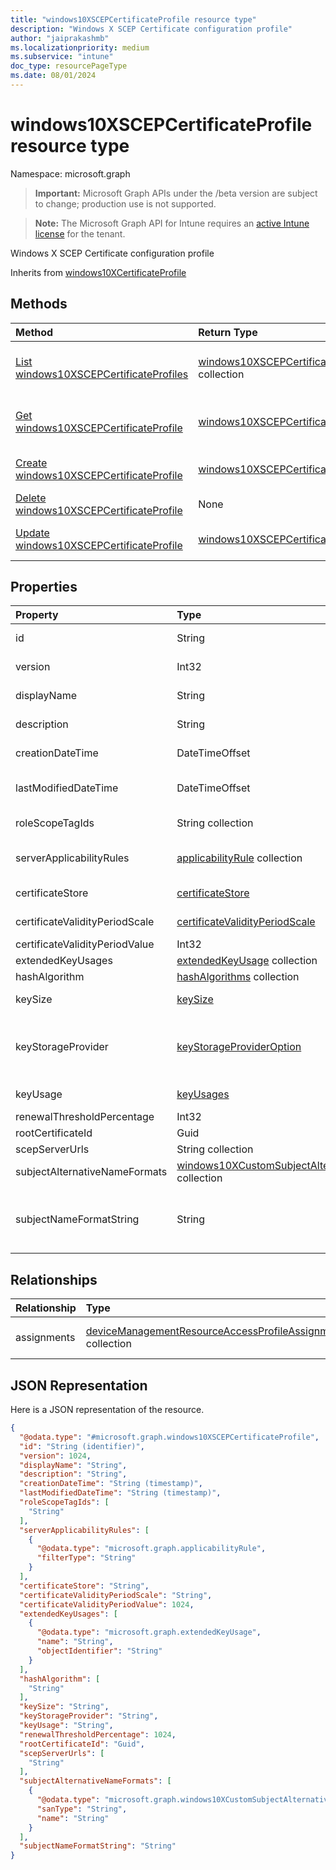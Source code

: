 ```yaml
---
title: "windows10XSCEPCertificateProfile resource type"
description: "Windows X SCEP Certificate configuration profile"
author: "jaiprakashmb"
ms.localizationpriority: medium
ms.subservice: "intune"
doc_type: resourcePageType
ms.date: 08/01/2024
---
```


# windows10XSCEPCertificateProfile resource type

Namespace: microsoft.graph

> **Important:** Microsoft Graph APIs under the /beta version are subject to change; production use is not supported.

> **Note:** The Microsoft Graph API for Intune requires an [active Intune license](https://go.microsoft.com/fwlink/?linkid=839381) for the tenant.

Windows X SCEP Certificate configuration profile


Inherits from [windows10XCertificateProfile](../resources/intune-rapolicy-windows10xcertificateprofile.md)

## Methods
|Method|Return Type|Description|
|:---|:---|:---|
|[List windows10XSCEPCertificateProfiles](../api/intune-rapolicy-windows10xscepcertificateprofile-list.md)|[windows10XSCEPCertificateProfile](../resources/intune-rapolicy-windows10xscepcertificateprofile.md) collection|List properties and relationships of the [windows10XSCEPCertificateProfile](../resources/intune-rapolicy-windows10xscepcertificateprofile.md) objects.|
|[Get windows10XSCEPCertificateProfile](../api/intune-rapolicy-windows10xscepcertificateprofile-get.md)|[windows10XSCEPCertificateProfile](../resources/intune-rapolicy-windows10xscepcertificateprofile.md)|Read properties and relationships of the [windows10XSCEPCertificateProfile](../resources/intune-rapolicy-windows10xscepcertificateprofile.md) object.|
|[Create windows10XSCEPCertificateProfile](../api/intune-rapolicy-windows10xscepcertificateprofile-create.md)|[windows10XSCEPCertificateProfile](../resources/intune-rapolicy-windows10xscepcertificateprofile.md)|Create a new [windows10XSCEPCertificateProfile](../resources/intune-rapolicy-windows10xscepcertificateprofile.md) object.|
|[Delete windows10XSCEPCertificateProfile](../api/intune-rapolicy-windows10xscepcertificateprofile-delete.md)|None|Deletes a [windows10XSCEPCertificateProfile](../resources/intune-rapolicy-windows10xscepcertificateprofile.md).|
|[Update windows10XSCEPCertificateProfile](../api/intune-rapolicy-windows10xscepcertificateprofile-update.md)|[windows10XSCEPCertificateProfile](../resources/intune-rapolicy-windows10xscepcertificateprofile.md)|Update the properties of a [windows10XSCEPCertificateProfile](../resources/intune-rapolicy-windows10xscepcertificateprofile.md) object.|

## Properties
|Property|Type|Description|
|:---|:---|:---|
|id|String|Profile identifier Inherited from [deviceManagementResourceAccessProfileBase](../resources/intune-rapolicy-devicemanagementresourceaccessprofilebase.md)|
|version|Int32|Version of the profile Inherited from [deviceManagementResourceAccessProfileBase](../resources/intune-rapolicy-devicemanagementresourceaccessprofilebase.md)|
|displayName|String|Profile display name Inherited from [deviceManagementResourceAccessProfileBase](../resources/intune-rapolicy-devicemanagementresourceaccessprofilebase.md)|
|description|String|Profile description Inherited from [deviceManagementResourceAccessProfileBase](../resources/intune-rapolicy-devicemanagementresourceaccessprofilebase.md)|
|creationDateTime|DateTimeOffset|DateTime profile was created Inherited from [deviceManagementResourceAccessProfileBase](../resources/intune-rapolicy-devicemanagementresourceaccessprofilebase.md)|
|lastModifiedDateTime|DateTimeOffset|DateTime profile was last modified Inherited from [deviceManagementResourceAccessProfileBase](../resources/intune-rapolicy-devicemanagementresourceaccessprofilebase.md)|
|roleScopeTagIds|String collection|Scope Tags Inherited from [deviceManagementResourceAccessProfileBase](../resources/intune-rapolicy-devicemanagementresourceaccessprofilebase.md)|
|serverApplicabilityRules|[applicabilityRule](../resources/intune-rapolicy-applicabilityrule.md) collection|The list of Applicability Rules for a Device Configuration Profile Inherited from [deviceManagementResourceAccessProfileBase](../resources/intune-rapolicy-devicemanagementresourceaccessprofilebase.md)|
|certificateStore|[certificateStore](../resources/intune-shared-certificatestore.md)|Target store certificate. Possible values are: `user`, `machine`.|
|certificateValidityPeriodScale|[certificateValidityPeriodScale](../resources/intune-shared-certificatevalidityperiodscale.md)|Scale for the Certificate Validity Period. Possible values are: `days`, `months`, `years`.|
|certificateValidityPeriodValue|Int32|Value for the Certificate Validity Period|
|extendedKeyUsages|[extendedKeyUsage](../resources/intune-rapolicy-extendedkeyusage.md) collection|Extended Key Usage (EKU) settings.|
|hashAlgorithm|[hashAlgorithms](../resources/intune-shared-hashalgorithms.md) collection|SCEP Hash Algorithm.|
|keySize|[keySize](../resources/intune-shared-keysize.md)|SCEP Key Size. Possible values are: `size1024`, `size2048`, `size4096`.|
|keyStorageProvider|[keyStorageProviderOption](../resources/intune-shared-keystorageprovideroption.md)|Key Storage Provider (KSP). Possible values are: `useTpmKspOtherwiseUseSoftwareKsp`, `useTpmKspOtherwiseFail`, `usePassportForWorkKspOtherwiseFail`, `useSoftwareKsp`.|
|keyUsage|[keyUsages](../resources/intune-shared-keyusages.md)|SCEP Key Usage. Possible values are: `keyEncipherment`, `digitalSignature`.|
|renewalThresholdPercentage|Int32|Certificate renewal threshold percentage|
|rootCertificateId|Guid|Trusted Root Certificate ID|
|scepServerUrls|String collection|SCEP Server Url(s).|
|subjectAlternativeNameFormats|[windows10XCustomSubjectAlternativeName](../resources/intune-rapolicy-windows10xcustomsubjectalternativename.md) collection|Custom AAD Attributes.|
|subjectNameFormatString|String|Custom format to use with SubjectNameFormat = Custom. Example: CN={{EmailAddress}},E={{EmailAddress}},OU=Enterprise Users,O=Contoso Corporation,L=Redmond,ST=WA,C=US|

## Relationships
|Relationship|Type|Description|
|:---|:---|:---|
|assignments|[deviceManagementResourceAccessProfileAssignment](../resources/intune-rapolicy-devicemanagementresourceaccessprofileassignment.md) collection|The list of assignments for the device configuration profile. Inherited from [deviceManagementResourceAccessProfileBase](../resources/intune-rapolicy-devicemanagementresourceaccessprofilebase.md)|

## JSON Representation
Here is a JSON representation of the resource.
<!-- {
  "blockType": "resource",
  "keyProperty": "id",
  "@odata.type": "microsoft.graph.windows10XSCEPCertificateProfile"
}
-->
``` json
{
  "@odata.type": "#microsoft.graph.windows10XSCEPCertificateProfile",
  "id": "String (identifier)",
  "version": 1024,
  "displayName": "String",
  "description": "String",
  "creationDateTime": "String (timestamp)",
  "lastModifiedDateTime": "String (timestamp)",
  "roleScopeTagIds": [
    "String"
  ],
  "serverApplicabilityRules": [
    {
      "@odata.type": "microsoft.graph.applicabilityRule",
      "filterType": "String"
    }
  ],
  "certificateStore": "String",
  "certificateValidityPeriodScale": "String",
  "certificateValidityPeriodValue": 1024,
  "extendedKeyUsages": [
    {
      "@odata.type": "microsoft.graph.extendedKeyUsage",
      "name": "String",
      "objectIdentifier": "String"
    }
  ],
  "hashAlgorithm": [
    "String"
  ],
  "keySize": "String",
  "keyStorageProvider": "String",
  "keyUsage": "String",
  "renewalThresholdPercentage": 1024,
  "rootCertificateId": "Guid",
  "scepServerUrls": [
    "String"
  ],
  "subjectAlternativeNameFormats": [
    {
      "@odata.type": "microsoft.graph.windows10XCustomSubjectAlternativeName",
      "sanType": "String",
      "name": "String"
    }
  ],
  "subjectNameFormatString": "String"
}
```
